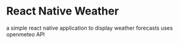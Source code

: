 # React Native Weather
a simple react native application to display weather forecasts
uses openmeteo API
